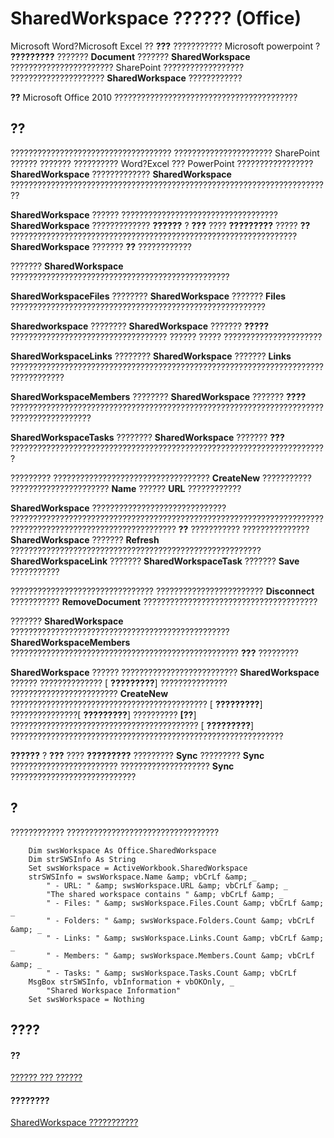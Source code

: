 
# SharedWorkspace ?????? (Office)

Microsoft Word?Microsoft Excel ?? **???** ??????????? Microsoft powerpoint ? **?????????** ??????? **Document** ??????? **SharedWorkspace** ??????????????????????? SharePoint ?????????????????? ????????????????????? **SharedWorkspace** ????????????


 **??**  Microsoft Office 2010 ?????????????????????????????????????????


## ??

???????????????????????????????????? ?????????????????????? SharePoint ?????? ??????? ?????????? Word?Excel ??? PowerPoint ?????????????????  **SharedWorkspace** ????????????? **SharedWorkspace** ????????????????????????????????????????????????????????????????????????

 **SharedWorkspace** ?????? ??????????????????????????????????? **SharedWorkspace** ????????????? **??????** ? **???** ???? **?????????** ????? **??** ???????????????????????????????????????????????????????????????? **SharedWorkspace** ??????? **??** ????????????

???????  **SharedWorkspace** ?????????????????????????????????????????????????

 **SharedWorkspaceFiles** ???????? **SharedWorkspace** ??????? **Files** ?????????????????????????????????????????????????????????

 **Sharedworkspace** ???????? **SharedWorkspace** ??????? **?????** ??????????????????????????????????? ?????? ????? ??????????????????????

 **SharedWorkspaceLinks** ???????? **SharedWorkspace** ??????? **Links** ??????????????????????????????????????????????????????????????????????????????????

 **SharedWorkspaceMembers** ???????? **SharedWorkspace** ??????? **????** ????????????????????????????????????????????????????????????????????????????????????????

 **SharedWorkspaceTasks** ???????? **SharedWorkspace** ??????? **???** ???????????????????????????????????????????????????????????????????????

????????? ???????????????????????????????????  **CreateNew** ??????????? ?????????????????????? **Name** ?????? **URL** ????????????

 **SharedWorkspace** ?????????????????????????????? ??????????????????????????????????????????????????????????????????????????????????????????????????????????? **??** ??????????? ??????????????? **SharedWorkspace** ??????? **Refresh** ???????????????????????????????????????????????????????? **SharedWorkspaceLink** ??????? **SharedWorkspaceTask** ??????? **Save** ???????????

???????????????????????????????? ????????????????????????  **Disconnect** ??????????? **RemoveDocument** ???????????????????????????????????????

???????  **SharedWorkspace** ????????????????????????????????????????????????? **SharedWorkspaceMembers** ??????????????????????????????????????????????????? **???** ?????????



 **SharedWorkspace** ?????? ?????????????????????????? **SharedWorkspace** ?????? ?????????????? [ **?????????**] ??????????????? ????????????????????????  **CreateNew** ???????????????????????????????????????????? [ **?????????**] ???????????????[ **?????????**] ?????????? **[??**] ?????????????????????????????????????????? [ **?????????**] ?????????????????????????????????????????????????????????????

 **??????** ? **???** ???? **?????????** ????????? **Sync** ????????? **Sync** ???????????????????????? ???????????????????? **Sync** ????????????????????????????


## ?

???????????? ??????????????????????????????????


```
    Dim swsWorkspace As Office.SharedWorkspace 
    Dim strSWSInfo As String 
    Set swsWorkspace = ActiveWorkbook.SharedWorkspace 
    strSWSInfo = swsWorkspace.Name &amp; vbCrLf &amp; _ 
        " - URL: " &amp; swsWorkspace.URL &amp; vbCrLf &amp; _ 
        "The shared workspace contains " &amp; vbCrLf &amp; _ 
        " - Files: " &amp; swsWorkspace.Files.Count &amp; vbCrLf &amp; _ 
        " - Folders: " &amp; swsWorkspace.Folders.Count &amp; vbCrLf &amp; _ 
        " - Links: " &amp; swsWorkspace.Links.Count &amp; vbCrLf &amp; _ 
        " - Members: " &amp; swsWorkspace.Members.Count &amp; vbCrLf &amp; _ 
        " - Tasks: " &amp; swsWorkspace.Tasks.Count &amp; vbCrLf 
    MsgBox strSWSInfo, vbInformation + vbOKOnly, _ 
        "Shared Workspace Information" 
    Set swsWorkspace = Nothing
```


## ????


#### ??


[?????? ??? ??????](499c789a-aba2-0fad-649a-0ea964cd3b5e.md)
#### ????????


[SharedWorkspace ???????????](http://msdn.microsoft.com/library/e4c2b518-d955-27e1-3e73-173d3c4f961d%28Office.15%29.aspx)